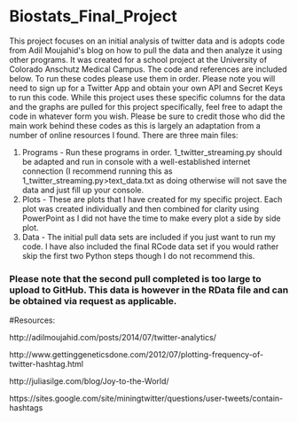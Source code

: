# Biostats_Final_Project
This project focuses on an initial analysis of twitter data and is adopts code from Adil Moujahid's blog on how to pull the data and then analyze it using other programs. It was created for a school project at the University of Colorado Anschutz Medical Campus. The code and references are included below. 
To run these codes please use them in order. Please note you will need to sign up for a Twitter App and obtain your own API and Secret Keys to run this code. While this project uses these specific columns for the data and the graphs are pulled for this project specifically, feel free to adapt the code in whatever form you wish. Please be sure to credit those who did the main work behind these codes as this is largely an adaptation from a number of online resources I found.
There are three main files:
  1. Programs - Run these programs in order. 1_twitter_streaming.py should be adapted and run in console with a well-established internet connection (I recommend running this as 1_twitter_streaming.py>text_data.txt as doing otherwise will not save the data and just fill up your console.
  2. Plots - These are plots that I have created for my specific project. Each plot was created individually and then combined for clarity using PowerPoint as I did not have the time to make every plot a side by side plot.
  3. Data - The initial pull data sets are included if you just want to run my code. I have also included the final RCode data set if you would rather skip the first two Python steps though I do not recommend this.

### Please note that the second pull completed is too large to upload to GitHub. This data is however in the RData file and can be obtained via request as applicable. 

#Resources:
<p>http://adilmoujahid.com/posts/2014/07/twitter-analytics/</p>
<p>http://www.gettinggeneticsdone.com/2012/07/plotting-frequency-of-twitter-hashtag.html</p>
<p>http://juliasilge.com/blog/Joy-to-the-World/</p>
<p>https://sites.google.com/site/miningtwitter/questions/user-tweets/contain-hashtags</p>

